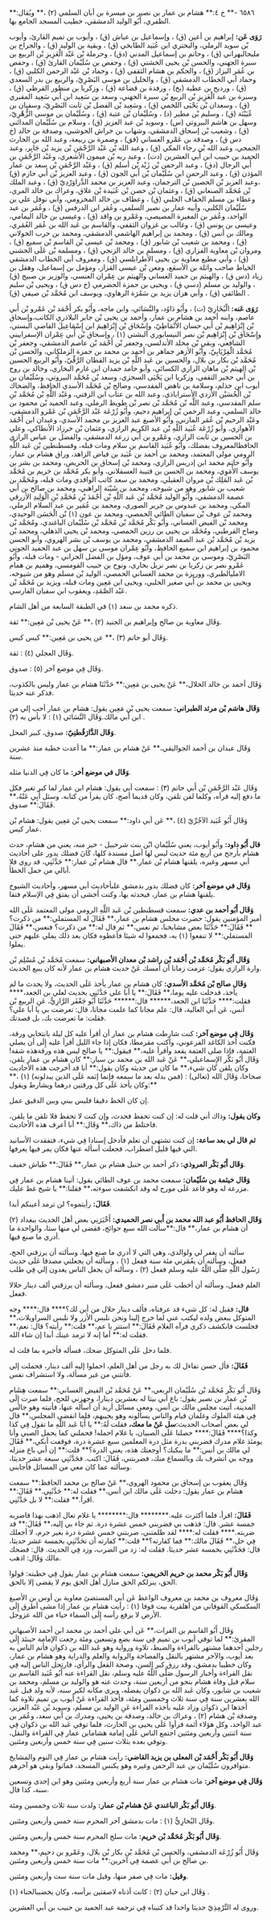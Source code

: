 ٦٥٨٦ -** خ ٤:** هشام بن عمار بن نصير بن ميسرة بن أبان السلمي (٢) ،** ويُقال:** الظفري، أَبُو الوليد الدمشقي، خطيب المسجد الجامع بها.

**رَوَى عَن:** إبراهيم بن أعين (ق) ، وإسماعيل بن عياش (ق) ، وأيوب بن تميم القارئ، وأيوب بْن سويد الرملي، والبختري ابن عُبَيد الطابخي (ق) ، وبقية بن الوليد (ق) ، والجراح بن مليحالبهراني (ق) ، وحاتم بن إسماعيل المدني (دق) ، وحرملة بْن عَبْد الْعَزِيزِ بْن الربيع بن سبرة الجهني، والحسن بْن يحيى الخشني (ق) ، وحفص بن سُلَيْمان القارئ (ق) ، وحفص بن عُمَر البزاز (ق) ، والحكم بن هشام الثقفي (ق) ، وحماد بْن عَبْد الرحمن الكلبي (ق) ، وحماد أبي الخطاب الدمشقي (ق) ، والخليل بن موسى البَصْرِيّ، والربيع بن بدر السعدي (ق) ، ورديح بن عطية (بخ) ، ورفدة بن قضاعة (ق) ، وزكريا بن منظور القرظي (ق) ، وسبرة بن عبد الْعَزِيزِ بْن الربيع بْن سبرة الجهني، وسعد بن سَعِيد ابن أَبي سَعِيد المقبري (ق) ، وسعدان بْن يَحْيَى اللخمي (ق) ، وسَعِيد بْن الفضل بْن ثابت البَصْرِيّ، وسفيان بن عُيَيْنَة (ق) ، وسليم بْن مطير (د) ، وسُلَيْمان بْن عتبة (ق) ، وسُلَيْمان بن موسى الزُّهْرِيّ، وسهل بن هاشم البيروتي (س) ، وسويد بْن عبد العزيز (ق) ، وسلام بن سُلَيْمان المدائني (ق) ، وشعيب بْن إسحاق الدمشقي، وشهاب بن خراش الحوشبي، وصدقة بن خالد (خ دس ق) ، وصدقة بن عَمْرو الغساني (فق) ، وضمرة بن ربيعة، وعبد الله بن الحارث الجمحي، وعبد الله بْن رجاء المكي (ق) ، وعبد الله بْن عَبْد الرَّحْمَنِ بْن يزيد بْن جَابِر، وعبد الحميد بن حبيب ابن أَبي العشرين (دت) ، وعبد ربه بْن ميمون الأشعري، وعَبْد الرَّحْمَنِ بن أَبي الرجال (دق) ، وعبد الرحمن بْن زَيْد بْن أسلم (ق) ، وعَبْد الرَّحْمَنِ بْن سعد بن عمار المؤذن (ق) ، وعبد الرحمن ابن سُلَيْمان بْن أَبي الجون (ق) ، وعبد العزيز بْن أَبي حازم (ق) ،وعبد العزيز بْن الحصين بْن الترجمان، وعبد العزيز بن محمد الدَّراوَرْدِيّ (ق) ، وعبد الملك بْن مُحَمَّد الصنعاني (ق) ، وعثمان بْن حصن بْن عُبَيدة بْن علاق، وعراك بن خالد المري، وعطاء بن مسلم الخفاف الحلبي (ق) ، وعطاف بن خالد المخزومي، وأبي نوفل علي بن سُلَيْمان الكلبي، وأبيه عمار بن نصير السلمي، وعُمَر ابن الدرفس (ق) ، وعُمَر بن عبد الواحد، وعُمَر بن المغيرة المصيصي، وعَمْرو بن واقد (ق) ، وعيسى بن خالد اليمامي، وعيسى بن يونس (ق) ، وغالب بن غزوان الثقفي، والقاسم بن عَبد الله بن عُمَر العُمَري، ومالك بن أنس (ق) ، ومحمد بن إبراهيم الهاشمي الدمشقي، ومحمد بن حرب الخولاني (ق) ، ومحمد بن شعيب بْن شابور (ق) ، ومحمد بْن عيسى بْن القاسم بْن سميع (ق) ، ومروان بْن معاوية الفزاري (ق) ، ومسلم بن خالد الزنجي (ق) ، ومسلمة بْن عَلَى الخشني (ق) ، وأبي مطيع معاوية بن يحيى الأطرابلسي (ق) ، ومعروف أبي الخطاب الدمشقي الخياط صاحب واثلة بن الأسقع، ومعن بْن عيسى القزاز، ومؤمل بن إسماعيل، وهقل بن زياد (دس ق) ، والهيثم بن حميد الغساني والهيثم بن عِمْران العنسي، والوزير بن صبيح (ق) ، والوليد بن مسلم (دسي ق) ، ويحيى بن حمزة الحضرمي (خ دس ق) ، ويحيى بْن سليم الطائفي (ق) ، وأبي هزان يزيد بن سَمُرَة الرهاوي، ويوسف ابن مُحَمَّد بْن صيفي (ق) .

**رَوَى عَنه:** الْبُخَارِيّ (ت) ، وأَبُو دَاوُد، والنَّسَائي، وابن ماجه، وأَبُو بكر أَحْمَد بْن عَمْرو بْن أَبي عاصم، وابنه أحمد بن هشام بن عمار، وأحمد بن يحيى بْن جابر البلاذري الكاتب،وإسحاق بْن إِبْرَاهِيم بْن أَبي حسان الأَنْمَاطِيّ، وإِسْحَاق بْن إِبْرَاهِيمَ ابن إِسْمَاعِيلَ القاضي البستي، وإِسْحَاق بْن إِبْرَاهِيم بْن نصر النيسابوري البشتي (١) ، وإسحاق بْن أَبي عِمْران الإسفراييني الشافعي، وبقي بْن مخلد الأندلسي، وجعفر بْن أَحْمَد بْن عاصم الدمشقي، وجعفر بْن مُحَمَّد الْفِرْيَابِيّ، وأَبُو الأزهر جماهر بن أحمد بن محمد بن حمزة الزملكاني، والحسن بْن مُحَمَّد بْن بكار بن بلال، والحسين بن عَبد اللَّهِ بْن يزيد القطان الرَّقِّيّ، وأَبُو الربيع الحسين بْن الهيثم بْن ماهان الرازي الكسائي، وأبو حامد حمدان ابن غارم البخاري، وخالد بن روح بن أَبي حجير الثقفي، وزكريا ابن يَحْيَى السجزي، وسعد بْن مُحَمَّد البيروتي، وسُلَيْمان بن أيوب ابن حذلم، وسلامة بن ناهض المقدسي، وصالح بْن مُحَمَّد الأسدي الحافظ، والضحاك بْن الْحُسَيْن الأزدي الأستراباذي، وعبد الله بن عتاب ابن الزفتي، وعَبْد اللَّهِ بْن مُحَمَّد بْنِ سلم المقدسي، وعبد اللَّه بْن مُحَمَّد بْن نصر بْن طويط الرملي، وعبد الحميد بْن محمود بن خالد السلمي، وعبد الرحمن بْن إبراهيم دحيم، وأَبُو زُرْعَة عَبْد الرَّحْمَنِ بْن عَمْرو الدمشقي، وعَبْد الرحيم بْن عُمَر المازني، وأَبُو الأصبغ عبد العزيز بن محمد الأسدي، وعبدان ابن أَحْمَد الأهوازي، وأبو زُرْعَة عُبَيد اللَّهِ بْن عبد الكريم الرازي، وعثمان بْن خرزاذ الأنطاكي، وعلي بن الحسين بن ثابت الرازي، وعَمْرو بن أَبي زرعة الدمشقي، والفضل بن عباس الرازي الحافظالمعروف بفضلك، وأَبُو عُبَيد القاسم بن سلام ومات قبله، وقسطنطين بْن عَبد اللَّهِ الرومي مولى المعتمد، ومحمد بن أحمد بن عُبَيد بن فياض الزاهد، وراق هشام بن عمار، وأَبُو حاتم محمد ابن إدريس الرازي، ومحمد بْن إسحاق بن الحريص، ومحمد بن بشر بن يوسف الأُمَوِي، ومحمد بن الحسن بن قتيبة العسقلاني، وأبو بكر مُحَمَّد بن خريم بن مُحَمَّد بْن عَبد المَلِك بْن مروان العقيلي، ومحمد بن سعد كاتب الواقدي ومات قبله، ومُحَمَّد بن شعيب بن شابور وهو من شيوخه، ومحمد بن شَيْبَة الراهبي، ومحمد بن صالح بن أَبي عصمة الدمشقي، وأَبُو الوليد مُحَمَّد بْن عَبد اللَّهِ بْن أَحْمَدَ بْنِ مُحَمَّدِ بْنِ الْوَلِيدِ الأزرقي المكي، ومحمد بن عبدوس بن جرير الصوري، ومحمد بن عُمَير بن عبد السلام الرملي، ومحمد بْن عوف بْن سفيان الطائي الحمصي، ومحمد بن عون (١) بْن الْحَسَن الوحيدي، ومحمد بْن الفيض الغساني، وأَبُو بَكْر مُحَمَّد بْن مُحَمَّد بْن سُلَيْمان الباغندي، ومُحَمَّد بْن وضاح القرطبي، ومُحَمَّد بن يحيى بن رزين الحمصي، ومحمد بْن يحيى الذهلي، ومحمد بْن يزيد بْن مُحَمَّد بْن عبد الصمد الدمشقي، ومحمد بن يوسف بْن بشر الهروي، وأبو الحسن محمود بن إبراهيم ابن سميع الحافظ، وأَبُو عِمْران موسى بن سهل بن عبد الحميد الجوني البَصْرِيّ، وموسى بن محمد بن أَبي عوف، ومؤل بن الفضل الحراني - ومات قبله، وأَبُو عَمْرو نصر بن زكريا بن نصر نزيل بخارى، ونوح بن حبيب القومسي، وهميم بن همام الامليالطبري، ووريزة بن محمد الغساني الحمصي، الوليد بْن مسلم وهو من شيوخه، ويحيى بن محمد بن أَبي صغير الحلبي، ويحيى ابن مَعِين ومات قبله، ويزيد بن مُحَمَّد بْن عَبْد الصَّمَدِ، ويعقوب ابن سفيان الفارسي.

ذكره محمد بن سعد (١) في الطبقة السابعة من أهل الشام.

وَقَال معاوية بن صالح وإبراهيم بن الجنيد (٢) ،** عَنْ يحيى بْن مَعِين:** ثقة.

وَقَال أبو حاتم (٣) ،** عن يحيى بن مَعِين:** كيس كيس.

وَقَال العجلي (٤) : ثقة.

وَقَال فِي موضع آخر (٥) : صدوق.

وَقَال أحمد بن خالد الخلال،** عَنْ يحيى بن مَعِين:** حَدَّثَنَا هشام بن عمار وليس بالكذوب، فذكر عنه حديثا.

**وَقَال هاشم بْن مرثد الطبراني:** سمعت يحيى بْن مَعِين يقول: هشام بن عمار أحب إلي من ابن أَبي مالك.وَقَال النَّسَائي (١) : لا بأس به (٢) .

**وَقَال الدَّارَقُطنِيّ:** صدوق، كبير المحل.

وَقَال عبدان بن أحمد الجواليقي،** عَنْ هشام بن عمار:** ما أعدت خطبة منذ عشرين سنة.

**وَقَال في موضع أخر:** ما كان فِي الدنيا مثله.

وَقَال عَبْد الرَّحْمَنِ بْن أَبي حاتم (٣) : سمعت أبي يقول: هشام ابن عمار لما كبر تغير فكل ما دفع إليه قرأه، وكلما لقن تلقن، وكان قديما أصح، كان يقرأ من كتابه. وسئل أَبِي عَنْهُ،** فَقَالَ:** صدوق.

وَقَال أَبُو عُبَيد الآجُرِّيّ (٤) ،** عَن أبي داود:** سمعت يحيى بْن مَعِين يقول: هشام بْن عمار كيس.

**قال أَبُو داود:** وأَبُو أيوب، يعني سُلَيْمان ابْن بنت شرحبيل - خير منه، يعني من هشام، حدث هشام بأرجح من أربع مئة حديث ليس لها أصل مسندة كلها، كَانَ فضلك يدور على أحاديث أبي مسهر وغيره، يلقنها هشام بْن عمار.** قال هشام بْن عمار:** حَدَّثَنِي، قد روي فلا أبالي من حمل الخطأ.

**وَقَال في موضع آخر:** كان فضلك يدور بدمشق علىأحاديث أبي مسهر، وأحاديث الشيوخ يلقنها هشام بن عمار، فيحدثه بها، وكنت أخشى أن يفتق فِي الإسلام فتقا.

**وَقَال أَبُو أحمد بن عدي:** سمعت قسطنطين بْن عَبد اللَّهِ الرومي مولى المعتمد عَلَى الله أمير المؤمنين يقول: حضرت مجلس هشام بن عمار،** فَقَالَ له المستملي:** من ذكرت؟** فَقَالَ:** حَدَّثَنَا بعض مشايخنا، ثم نعس،** ثم قال له:** من ذكرت؟ فنعس،** فَقَالَ المستملي:** لا تنفعوا (١) به، فجمعوا له شيئا فأعطوه فكان بعد ذلك يملي عليهم حتى يملوا.

**وَقَال أَبُو بَكْر مُحَمَّد بْن أَحْمَد بْن راشد بْن معدان الأصبهاني:** سمعت مُحَمَّد بْن مُسْلِم بْن وارة الرازي يقول: عزمت زمانا أن أمسك عَنْ حديث هشام بن عمار لأنه كان يبيع الحديث.

**وَقَال صالح بْن مُحَمَّد الأسدي:** كان هشام بن عمار يأخذ عَلَى الحديث، ولا يحدث ما لم يأخذ، فدخلت عليه يوما،** فَقَالَ:** يا أبا علي حَدَّثَنِي بحديث لعلي بن الجعد،**** فقلت:**** حَدَّثَنَا ابن الجعد،****** قال:****** حَدَّثَنَا أَبُو جَعْفَر الرَّازِيُّ، عَنِ الربيع بْن أنس، عَن أبي العالية، قال: علم مجانا كما علمت مجانا، قال: تعرضت بي يا أبا علي؟ فقلت: ما تعرضت بك، بل قصدتك.

**وَقَال فِي موضع آخر:** كنت شارطت هشام بن عمار أن أقرأ عليه كل ليلة بانتخابي ورقة، فكنت آخذ الكاغد الفرعوني، وأكتب مقرمطا، فكان إذا جاء الليل أقرأ عليه إِلَى أن يصلي العتمة، فإذا صلى العتمة يقعد وأقرأ عليه،** فيقول:** يا صالح ليس هذه ورقةهذه شقة! وَقَال أَبُو بَكْر الإِسماعيلي،** عَنْ عَبد الله بن محمد بن سيار:** كان هشام بن عمار يلقن، وكان يلقن كان شيء،** ما كان من حديثه وكان يقول:** أنا قد أخرجت هذه الأحاديث صحاحا، وَقَال الله (تعالى) : (فمن بدله بعد ما سمعه فإنما إثمه عَلَى الذين يبدلونه) (١) ،** وكان يأخذ عَلَى كل ورقتين درهما ويشارط ويقول:**

إن كان الخط دقيقا فليس بيني وبين الدقيق عمل.

**وكان يقول:** وذاك أني قلت له: إن كنت تحفظ فحدث، وإن كنت لا تحفظ فلا تلقن ما يلقن، فاختلط من ذاك،** وَقَال:** أنا أعرف هذه الأحاديث.

**ثم قال لي بعد ساعة:** إن كنت تشتهي أن تعلم فأدخل إسنادا فِي شيء، فتفقدت الأسانيد التي فيها قليل اضطراب، فجعلت أسأله عنها فكان يمر فيها يعرفها.

**وَقَال أَبُو بَكْر المروذي:** ذكر أحمد بن حنبل هشام بن عمار،** فَقَالَ:** طياش خفيف.

**وَقَال خيثمة بن سُلَيْمان:** سمعت محمد بن عوف الطائي يقول: أتينا هشام بن عمار فِي مزرعة له وهو قاعد عَلَى مورج له وقد انكشفت سوءته،** فقلنا:** يا شيخ غط عليك.

**فَقَالَ:** رأيتموه؟ لن ترمد أعينكم أبدا.

**وَقَال الحافظ أَبُو عبد الله محمد بن أَبي نصر الحميدي:** أَخْبَرَنِي بعض أهل الحديث ببغداد (٢) أن هشام بن عمار،** قال:**سألت الله سبع حوائج، فقضى لي منها ستا، والواحدة ما أدري ما صنع فيها.

سألته أن يغفر لي ولوالدي، وهي التي لا أدري ما صنع فيها، وسألته أن يرزقني الحج، ففعل، وسألته أن يعُمَرني مئة سنة ففعل (١) ، وسألته أن يجعلني مصدقا عَلَى حديث رَسُول اللَّهِ صَلَّى اللَّهُ عليه وسلم ففعل (٢) ، وسألته أن يجعل الناس يغدون إلي فِي طلب

العلم ففعل، وسألته أن أخطب عَلَى منبر دمشق ففعل، وسألته أن يرزقني ألف دينار حلالا ففعل.

**قال:** فقيل له: كل شيء قد عرفناه، فألف دينار حلال من أين لك؟**** قال:**** وجه المتوكل ببعض ولده ليكتب عني لما خرج إلينا ونحن نلبس الأزر ولا نلبس السراويلات،** فجلست فانكشف ذكري فرآه الغلام فَقَالَ:** استتر يا عم،** قلت:** رأيته؟ قال: نعم،** فقلت له:** أما إنه لا ترمد عينك أبدا إن شاء الله.

فلما دخل عَلَى المتوكل ضحك، فسأله فأخبره بما قلت له.

**فَقَالَ:** فأل حسن تفاءل لك به رجل من أهل العلم، احملوا إليه ألف دينار، فحملت إلي فأتتني من غير مسألة، ولا استشراف نفس.

وَقَال أَبُو بَكْر مُحَمَّد بْن سُلَيْمان الربعي،** عَنْ مُحَمَّد بْن الفيض الغساني:** سمعت هِشَام بْن عمار بن نصير يقول: باع أبي بيتا له بعشرين دينارا، وجهزني للحج، فلما صرت إِلَى المدينة، أتيت مجلس مالك بن أنس، ومعي مسائل أريد أن أسأله عنها، فأتيته وهو جالس فِي هيئة الملوك وغلمان قيام والناس يسألونه وهو يجيبهم، فلما انقضى المجلس،** قال لي بعض أصحاب الحديث:**سل عَنْ ما معك،** فقلت لَهُ:** يا أَبَا عَبد اللَّهِ ما تقول فِي كذا وكذا؟**** فَقَالَ:**** حصلنا عَلَى الصبيان، يا غلام احمله! فحملني كما يحمل الصبي وأنا يومئذ غلام مدرك فضربني بدرة مثل درة المعلمين سبع عشرة درة، فوقفت أبكي،** فَقَالَ لي مالك بن أنس:** ما يبكيك؟ أوجعتك هذه، يعني الدرة؟** قلت:** إن أبي باع منزله ووجه بي أتشرف بك وبالسماع منك، فضربتني، فَقَالَ: اكتب. فحَدَّثَنِي سبعة عشر حديثا، وسألته عما كان معي من المسائل فأجابني.

وَقَال يعقوب بن إسحاق بن محمود الهروي،** عَنْ صالح بن محمد الحافظ:** سمعت هشام بن عمار يقول: دخلت عَلَى مالك ابن أنس،** فقلت له:** حَدَّثَنِي.** فَقَالَ:** اقرأ.** فقلت:** لا بل حَدَّثَنِي.

**فَقَالَ:** اقرأ، فلما أكثرت عليه.******** قال:******** يا غلام تعال اذهب بهذا فاضربه خمسة عشر. قال: فذهب بي فضربني خمس عشرة درة. ثم جاء بي إليه،** فَقَالَ:** قد ضربته.**** فقلت له:**** لقد ظلمتني، ضربتني خمس عشرة درة بغير جرم، لا أجعلك فِي حل،** فَقَالَ مالك:** فما كفارته؟** قلت:** كفارته أن تحَدَّثَنِي بخمسة عشر حديثا، قال: فحَدَّثَنِي بخمسة عشر حديثا. فقلت له: زد من الضرب، وزد فِي الحديث. قال: فضحك مالك وَقَال: اذهب.

**وَقَال أَبُو بَكْر محمد بن خريم الخريمي:** سمعت هشام بن عمار يقول فِي خطبته: قولوا الحق، ينزلكم الحق منازل أهل الحق يوم لا يقضى إلا بالحق.

وَقَال معروف بن محمد بن معروف الواعط عَن أبي المستضئ معاوية بن أوس بن الأصبغ السكسكي القوفاني من أهلقرية بيت قوفا (١) : رأيت هشام بن عمار إذا مشى أطرق إِلَى الأرض لا يرفع رأسه إِلَى السماء حياء من الله عزوجل.

وَقَال أَبُو القاسم بن الفرات،** عَن أبي علي أحمد بن محمد ابن أحمد الأصبهاني المقرئ:** لما توفي أيوب بن تميم فِي سنة بضع وتسعين ومئة رجعت الإمامة حينئذ إِلَى رجلين أحدهما مشتهر بالقراءة والضبط، تلاوة ورواية وهو عَبد الله بن ذكوان فأتم الناس به بعد أيوب، والآخر مشتهر بالنقل والفصاحة والرواية والعلم والدراية وهو هشام بن عمار، وكان خطيبا بدمشق، وقد رزق كبر السن، وصحة القعل والرأي، فارتحل الناس إليه فِي نقل القراءة وأخبار الرسول صَلَّى اللَّهُ عليه وسلم، نقل القراءة عنه أَبُو عُبَيد القاسم بن سلام قبل وفاة هشام بنحو من أربعين سنة، وحدث عنه هو والوليد بن مسلم، ومحمد بن شعيب بن شابور، وكان عَبد الله بن ذكوان يفضله، ويرى مكانه لكبر سنه، لأنه ولد قبل عَبد الله بعشرين سنة فِي سنة ثلاث وخمسين ومئة، فأخذ القراءة عَنْ أيوب بن تميم تلاوة كما أخذها ابن ذكوان وزاد عليه بأخذه القراءة عَنِ الوليد بن مسلم، وسويد بْن عَبْد العزيز، وصدقة بْن هشام (٢) ، وعراك بن خالد، وصدقة بن يحيى، ومدرك بن أَبي سعد، وعُمَر بن عبد الواحد، وكل هؤلاء أئمة قرأوا عَلَى يحيى بن الحارث، فلما توفي عَبد الله بن ذكوان فِي سنة اثنتين وأربعين ومئتين اجتمع الناس عَلَى إمامة هشامابن عمار فِي القراءة والنقل، وتوفي بعده بثلاث سنين فِي سنة خمس وأربعين ومئتين.

**وَقَال أَبُو بَكْر أَحْمَد بْن المعلى بن يزيد القاضي:** رأيت هشام بن عمار فِي النوم والمشايخ متوافرون سُلَيْمان بن عبد الرحمن وغيره وهو يكنس المسجد، فماتوا وبقي هو آخرهم.

**وَقَال فِي موضع آخر:** مات هشام بن عمار سنة أربع وأربعين ومئتين وهو ابن إحدى وتسعين سنة، كذا قال.

**وَقَال أَبُو بَكْر الباغندي عَنْ هشام بْن عمار:** ولدت سنة ثلاث وخمسين ومئة.

وقَال البُخارِيُّ (١) : مات بدمشق آخر المحرم سنة خمس وأربعين ومئتين.

**وَقَال أَبُو بَكْر مُحَمَّد بْن خريم:** مات سلخ المحرم سنة خمس وأربعين ومئتين.

وَقَال أَبُو زُرْعَة الدمشقي، والحسن بْن مُحَمَّد بْن بكار بْن بلال، وعَمْرو بن دحيم،** ومحمد بن صالح بن أَبي عصمة فِي آخرين:** مات سنة خمس وأربعين ومئتين.

**وقيل:** مات فِي صفر منها، وقيل مات سنة ست وأربعين ومئتين.

وَقَال ابن حبان (٢) : كانت أذناه لاصقتين برأسه، وكان يخضببالحناء (١) .

وروى له التِّرْمِذِيّ حديثا واحدا قد كتبناه فِي ترجمة عبد الحميد بن حبيب بن أَبي العشرين.
